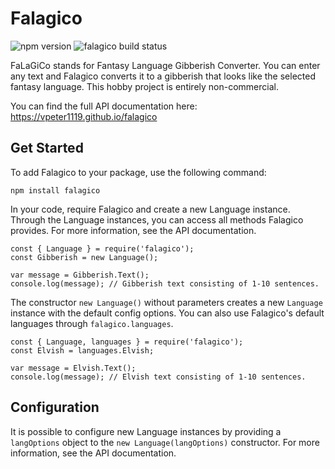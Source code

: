 # Falagico

![npm version](https://img.shields.io/npm/v/falagico)
![falagico build status](https://travis-ci.com/vpeter1119/falagico.svg?branch=master)

FaLaGiCo stands for Fantasy Language Gibberish Converter. You can enter any text and Falagico converts it to a gibberish that looks like the selected fantasy language. This hobby project is entirely non-commercial.

You can find the full API documentation here: https://vpeter1119.github.io/falagico

## Get Started

To add Falagico to your package, use the following command:

    npm install falagico

In your code, require Falagico and create a new Language instance. Through the Language instances, you can access all methods Falagico provides. For more information, see the API documentation.

    const { Language } = require('falagico');
    const Gibberish = new Language();
    
    var message = Gibberish.Text();
    console.log(message); // Gibberish text consisting of 1-10 sentences.

The constructor `new Language()` without parameters creates a new `Language` instance with the default config options. You can also use Falagico's default languages through `falagico.languages`.

    const { Language, languages } = require('falagico');
    const Elvish = languages.Elvish;
    
    var message = Elvish.Text();
    console.log(message); // Elvish text consisting of 1-10 sentences.

## Configuration

It is possible to configure new Language instances by providing a `langOptions` object to the `new Language(langOptions)` constructor. For more information, see the API documentation.
